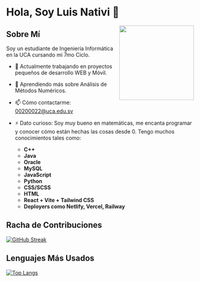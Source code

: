 # Hola, Soy Luis Nativi 👋

<img src="https://raw.githubusercontent.com/Vicquemare/Vicquemare/main/assets/1.gif" align="right" width="200" />

## Sobre Mí

Soy un estudiante de Ingeniería Informática en la UCA cursando mi 7mo Ciclo.

- 🔭 Actualmente trabajando en proyectos pequeños de desarrollo WEB y Móvil.
- 🌱 Aprendiendo más sobre Análisis de Métodos Numéricos.
- 📫 Cómo contactarme: 00200022@uca.edu.sv
- ⚡ Dato curioso: Soy muy bueno en matemáticas, me encanta programar y conocer cómo están hechas las cosas desde 0. Tengo muchos conocimientos tales como:

  - **C++**
  - **Java**
  - **Oracle**
  - **MySQL**
  - **JavaScript**
  - **Python**
  - **CSS/SCSS**
  - **HTML**
  - **React + Vite + Tailwind CSS**
  - **Deployers como Netlify, Vercel, Railway**

## Racha de Contribuciones

[![GitHub Streak](https://streak-stats.demolab.com/?user=Luisnativii&theme=radical)](https://git.io/streak-stats)

## Lenguajes Más Usados

[![Top Langs](https://github-readme-stats.vercel.app/api/top-langs/?username=Luisnativii&layout=compact)](https://github.com/anuraghazra/github-readme-stats)
